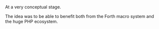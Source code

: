 At a very conceptual stage.

The idea was to be able to benefit both from the Forth macro system and the huge PHP ecosystem.
